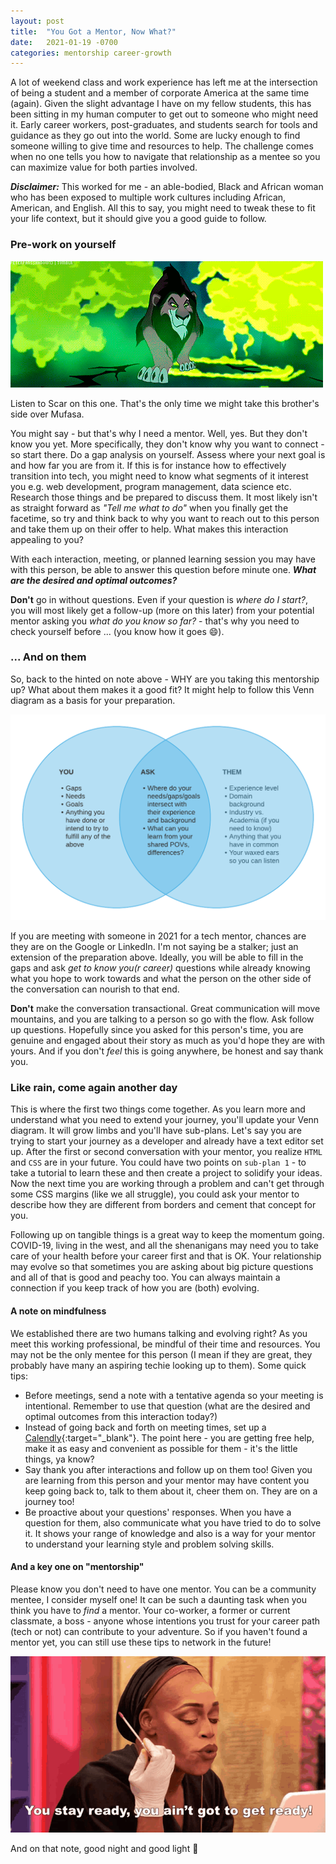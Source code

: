 ```yaml
---
layout: post
title:  "You Got a Mentor, Now What?"
date:   2021-01-19 -0700
categories: mentorship career-growth
---
```


A lot of weekend class and work experience has left me at the intersection of being a student and a member of
corporate America at the same time (again). Given the slight advantage I have on my fellow students, this has been sitting in my human computer to get out to someone who might need it. Early career workers, post-graduates, and students search for tools and guidance as they go out into the world. Some are lucky enough to find someone willing to give time and resources to help. The challenge comes when no one tells you how to navigate that relationship as a mentee so you can maximize value for both parties involved.

***Disclaimer:*** This worked for me - an able-bodied, Black and African woman who has been exposed to multiple work cultures including African, American, and English. All this to say, you might need to tweak these to fit your life context, but it should give you a good guide to follow.

### Pre-work on yourself

![Scar from The Lion King singing "Be prepared" with the hyenas](/assets/img/scar-be-prepared-image.gif)

Listen to Scar on this one. That's the only time we might take this brother's side over Mufasa.

You might say - but that's why I need a mentor. Well, yes. But they don't know you yet. More specifically, they don't know why you want to connect - so start there. Do a gap analysis on yourself. Assess where your next goal is and how far you are from it. If this is for instance how to effectively transition into tech, you might need to know what segments of it interest you e.g. web development, program management, data science etc. Research those things and be prepared to discuss them. It most likely isn't as straight forward as *"Tell me what to do"* when you finally get the facetime, so try and think back to why you want to reach out to this person and take them up on their offer to help. What makes this interaction appealing to you?

With each interaction, meeting, or planned learning session you may have with this person, be able to answer this question before minute one.
***What are the desired and optimal outcomes?***

**Don't** go in without questions. Even if your question is *where do I start?*, you will most likely get a follow-up (more on this later) from your potential mentor asking you *what do you know so far?* - that's why you need to check yourself before ... (you know how it goes :smile:).

### ... And on them

So, back to the hinted on note above - WHY are you taking this mentorship up? What about them makes it a good fit? It might help to follow this Venn diagram as a basis for your preparation.

![A Venn diagram indicating two sides; your gaps, needs, goals, and attempts at achieving those things so far. Secondly, the mentor's experience, background, and any shared points of reference. The intersection is you asking and knowing how those two sides connect, and what you can learn](/assets/img/mentor_diagram.png)

If you are meeting with someone in 2021 for a tech mentor, chances are they are on the Google or LinkedIn. I'm not saying be a stalker; just an extension of the preparation above. Ideally, you will be able to fill in the gaps and ask *get to know you(r career)* questions while already knowing what you hope to work towards and what the person on the other side of the conversation can nourish to that end.

**Don't** make the conversation transactional. Great communication will move mountains, and you are talking to a person so go with the flow. Ask follow up questions. Hopefully since you asked for this person's time, you are genuine and engaged about their story as much as you'd hope they are with yours. And if you don't *feel* this is going anywhere, be honest and say thank you.

### Like rain, come again another day

This is where the first two things come together. As you learn more and understand what you need to extend your journey, you'll update your Venn diagram. It will grow limbs and you'll have sub-plans. Let's say you are trying to start your journey as a developer and already have a text editor set up. After the first or second conversation with your mentor, you realize `HTML` and `CSS` are in your future. You could have two points on `sub-plan 1` - to take a tutorial to learn these and then create a project to solidify your ideas. Now the next time you are working through a problem and can't get through some CSS margins (like we all struggle), you could ask your mentor to describe how they are different from borders and cement that concept for you.

Following up on tangible things is a great way to keep the momentum going. COVID-19, living in the west, and all the shenanigans may need you to take care of your health before your career first and that is OK. Your relationship may evolve so that sometimes you are asking about big picture questions and all of that is good and peachy too. You can always maintain a connection if you keep track of how you are (both) evolving.

#### A note on mindfulness

We established there are two humans talking and evolving right? As you meet this working professional, be mindful of their time and resources. You may not be the only mentee for this person (I mean if they are great, they probably have many an aspiring techie looking up to them). Some quick tips:

- Before meetings, send a note with a tentative agenda so your meeting is intentional. Remember to use that question (what are the desired and optimal outcomes from this interaction today?)
- Instead of going back and forth on meeting times, set up a [Calendly](https://calendly.com/){:target="_blank"}. The point here - you are getting free help, make it as easy and convenient as possible for them - it's the little things, ya know?
- Say thank you after interactions and follow up on them too! Given you are learning from this person and your mentor may have content you keep going back to, talk to them about it, cheer them on. They are on a journey too!
- Be proactive about your questions' responses. When you have a question for them, also communicate what you have tried to do to solve it. It shows your range of knowledge and also is a way for your mentor to understand your learning style and problem solving skills.

#### And a key one on "mentorship"

Please know you don't need to have one mentor. You can be a community mentee, I consider myself one! It can be such a daunting task when you think you have to *find* a mentor. Your co-worker, a former or current classmate, a boss - anyone whose intentions you trust for your career path (tech or not) can contribute to your adventure. So if you haven't found a mentor yet, you can still use these tips to network in the future!

![Jasmine Masters getting ready for the runway on RuPaul's Drag Race with the caption "You stay ready, you ain't got to get ready"](/assets/img/jasmine-masters-stay-ready.gif)

And on that note, good night and good light :tada:
